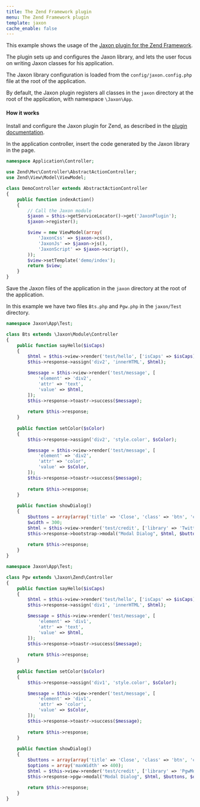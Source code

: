 ```yaml
---
title: The Zend Framework plugin
menu: The Zend Framework plugin
template: jaxon
cache_enable: false
---
```


This example shows the usage of the [Jaxon plugin for the Zend Framework](https://github.com/jaxon-php/jaxon-zend?target=_blank).

The plugin sets up and configures the Jaxon library, and lets the user focus on writing Jaxon classes for his application.

The Jaxon library configuration is loaded from the `config/jaxon.config.php` file at the root of the application.

By default, the Jaxon plugin registers all classes in the `jaxon` directory at the root of the application, with namespace `\Jaxon\App`.

#### How it works

Install and configure the Jaxon plugin for Zend, as described in the [plugin documentation](https://github.com/jaxon-php/jaxon-zend?target=_blank).

In the application controller, insert the code generated by the Jaxon library in the page.

```php
namespace Application\Controller;

use Zend\Mvc\Controller\AbstractActionController;
use Zend\View\Model\ViewModel;

class DemoController extends AbstractActionController
{
    public function indexAction()
    {
        // Call the Jaxon module
        $jaxon = $this->getServiceLocator()->get('JaxonPlugin');
        $jaxon->register();

        $view = new ViewModel(array(
            'JaxonCss' => $jaxon->css(),
            'JaxonJs' => $jaxon->js(),
            'JaxonScript' => $jaxon->script(),
        ));
        $view->setTemplate('demo/index');
        return $view;
    }
}
```

Save the Jaxon files of the application in the `jaxon` directory at the root of the application.

In this example we have two files `Bts.php` and `Pgw.php` in the `jaxon/Test` directory.

```php
namespace Jaxon\App\Test;

class Bts extends \Jaxon\Module\Controller
{
    public function sayHello($isCaps)
    {
        $html = $this->view->render('test/hello', ['isCaps' => $isCaps]);
        $this->response->assign('div2', 'innerHTML', $html);

        $message = $this->view->render('test/message', [
            'element' => 'div2',
            'attr' => 'text',
            'value' => $html,
        ]);
        $this->response->toastr->success($message);
    
        return $this->response;
    }
    
    public function setColor($sColor)
    {
        $this->response->assign('div2', 'style.color', $sColor);

        $message = $this->view->render('test/message', [
            'element' => 'div2',
            'attr' => 'color',
            'value' => $sColor,
        ]);
        $this->response->toastr->success($message);
    
        return $this->response;
    }
    
    public function showDialog()
    {
        $buttons = array(array('title' => 'Close', 'class' => 'btn', 'click' => 'close'));
        $width = 300;
        $html = $this->view->render('test/credit', ['library' => 'Twitter Bootstrap']);
        $this->response->bootstrap->modal("Modal Dialog", $html, $buttons, $width);
    
        return $this->response;
    }
}
```

```php
namespace Jaxon\App\Test;

class Pgw extends \Jaxon\Zend\Controller
{
    public function sayHello($isCaps)
    {
        $html = $this->view->render('test/hello', ['isCaps' => $isCaps]);
        $this->response->assign('div1', 'innerHTML', $html);

        $message = $this->view->render('test/message', [
            'element' => 'div1',
            'attr' => 'text',
            'value' => $html,
        ]);
        $this->response->toastr->success($message);
    
        return $this->response;
    }
    
    public function setColor($sColor)
    {
        $this->response->assign('div1', 'style.color', $sColor);

        $message = $this->view->render('test/message', [
            'element' => 'div1',
            'attr' => 'color',
            'value' => $sColor,
        ]);
        $this->response->toastr->success($message);
    
        return $this->response;
    }
    
    public function showDialog()
    {
        $buttons = array(array('title' => 'Close', 'class' => 'btn', 'click' => 'close'));
        $options = array('maxWidth' => 400);
        $html = $this->view->render('test/credit', ['library' => 'PgwModal']);
        $this->response->pgw->modal("Modal Dialog", $html, $buttons, $options);
    
        return $this->response;
    }
}
```
